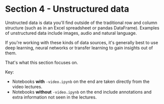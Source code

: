 # Section 4 - Unstructured data

Unstructed data is data you'll find outside of the traditional row and column structure (such as in an Excel spreadsheet or pandas DataFrame). Examples of unstructured data include images, audio and natural language.

If you're working with these kinds of data sources, it's generally best to use deep learning, neural networks or transfer learning to gain insights out of them.

That's what this section focuses on.

Key:

* Notebooks **with** `-video.ipynb` on the end are taken directly from the video lectures.
* Notebooks **without** `-video.ipynb` on the end include annotations and extra information not seen in the lectures.
